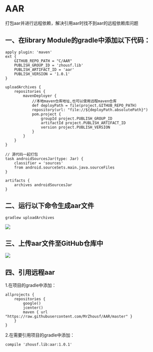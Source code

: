 # AAR
打包aar并进行远程依赖，解决引用aar时找不到aar的远程依赖库问题
## 一、在library Module的gradle中添加以下代码：
```
apply plugin: 'maven'
ext {
    GITHUB_REPO_PATH = "C/AAR"
    PUBLISH_GROUP_ID = 'zhousf.lib'
    PUBLISH_ARTIFACT_ID = 'aar'
    PUBLISH_VERSION = '1.0.1'
}

uploadArchives {
    repositories {
        mavenDeployer {
            //本地maven仓库地址,也可以使用远程maven仓库
            def deployPath = file(project.GITHUB_REPO_PATH)
            repository(url: "file://${deployPath.absolutePath}")
            pom.project {
                groupId project.PUBLISH_GROUP_ID
                artifactId project.PUBLISH_ARTIFACT_ID
                version project.PUBLISH_VERSION
            }
        }
    }
}

// 源代码一起打包
task androidSourcesJar(type: Jar) {
    classifier = 'sources'
    from android.sourceSets.main.java.sourceFiles
}

artifacts {
    archives androidSourcesJar
}
```
## 二、运行以下命令生成aar文件
```
gradlew uploadArchives
```
![](https://github.com/MrZhousf/AAR/blob/master/pic/1.jpg?raw=true)

## 三、上传aar文件至GitHub仓库中
![](https://github.com/MrZhousf/AAR/blob/master/pic/2.jpg?raw=true)

## 四、引用远程aar
1.在项目的gradle中添加：
```
allprojects {
    repositories {
        google()
        jcenter()
        maven { url "https://raw.githubusercontent.com/MrZhousf/AAR/master" }
    }
}
```
2.在需要引用项目的gradle中添加：
```
compile 'zhousf.lib:aar:1.0.1'
```
